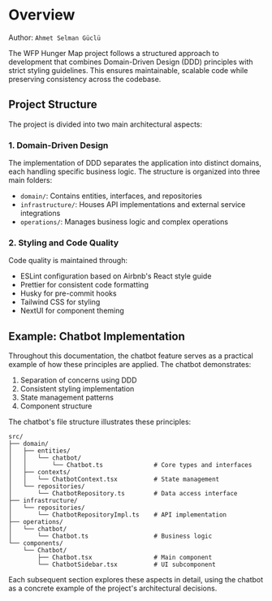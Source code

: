 # Overview

Author: `Ahmet Selman Güclü`

The WFP Hunger Map project follows a structured approach to development that combines Domain-Driven Design (DDD) principles with strict styling guidelines. This ensures maintainable, scalable code while preserving consistency across the codebase.

## Project Structure

The project is divided into two main architectural aspects:

### 1. Domain-Driven Design

The implementation of DDD separates the application into distinct domains, each handling specific business logic. The structure is organized into three main folders:

- `domain/`: Contains entities, interfaces, and repositories
- `infrastructure/`: Houses API implementations and external service integrations
- `operations/`: Manages business logic and complex operations

### 2. Styling and Code Quality

Code quality is maintained through:

- ESLint configuration based on Airbnb's React style guide
- Prettier for consistent code formatting
- Husky for pre-commit hooks
- Tailwind CSS for styling
- NextUI for component theming

## Example: Chatbot Implementation

Throughout this documentation, the chatbot feature serves as a practical example of how these principles are applied. The chatbot demonstrates:

1. Separation of concerns using DDD
2. Consistent styling implementation
3. State management patterns
4. Component structure

The chatbot's file structure illustrates these principles:

```
src/
├── domain/
│   ├── entities/
│   │   └── chatbot/
│   │       └── Chatbot.ts              # Core types and interfaces
│   ├── contexts/
│   │   └── ChatbotContext.tsx          # State management
│   └── repositories/
│       └── ChatbotRepository.ts        # Data access interface
├── infrastructure/
│   └── repositories/
│       └── ChatbotRepositoryImpl.ts    # API implementation
├── operations/
│   └── chatbot/
│       └── Chatbot.ts                  # Business logic
└── components/
    └── Chatbot/
        ├── Chatbot.tsx                 # Main component
        └── ChatbotSidebar.tsx          # UI subcomponent
```

Each subsequent section explores these aspects in detail, using the chatbot as a concrete example of the project's architectural decisions.

